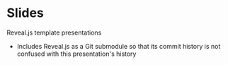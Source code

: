 # Slides
Reveal.js template presentations 
* Includes Reveal.js as a Git submodule so that its commit history is not confused with this presentation's history

